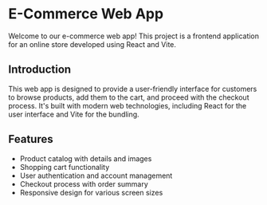 # E-Commerce Web App

Welcome to our e-commerce web app! This project is a frontend application for an online store developed using React and Vite.

## Introduction

This web app is designed to provide a user-friendly interface for customers to browse products, add them to the cart, and proceed with the checkout process. It's built with modern web technologies, including React for the user interface and Vite for the bundling.

## Features

- Product catalog with details and images
- Shopping cart functionality
- User authentication and account management
- Checkout process with order summary
- Responsive design for various screen sizes

